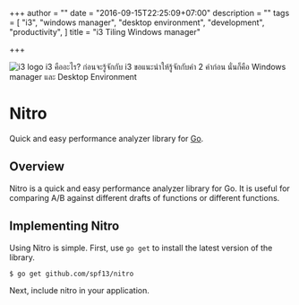 +++
author = ""
date = "2016-09-15T22:25:09+07:00"
description = ""
tags = [
    "i3",
    "windows manager",
    "desktop environment",
    "development",
    "productivity",
]
title = "i3 Tiling Windows manager"

+++

![i3 logo](/img/i3-logo.svg)
i3 คืออะไร? ก่อนจะรู้จักกับ i3 ขอแนะนำให้รู้จักกับคำ 2 คำก่อน นั่นก็คือ Windows manager และ Desktop Environment 


# Nitro

Quick and easy performance analyzer library for [Go](http://golang.org/).

## Overview

Nitro is a quick and easy performance analyzer library for Go.
It is useful for comparing A/B against different drafts of functions
or different functions.

## Implementing Nitro

Using Nitro is simple. First, use `go get` to install the latest version
of the library.

    $ go get github.com/spf13/nitro

Next, include nitro in your application.
